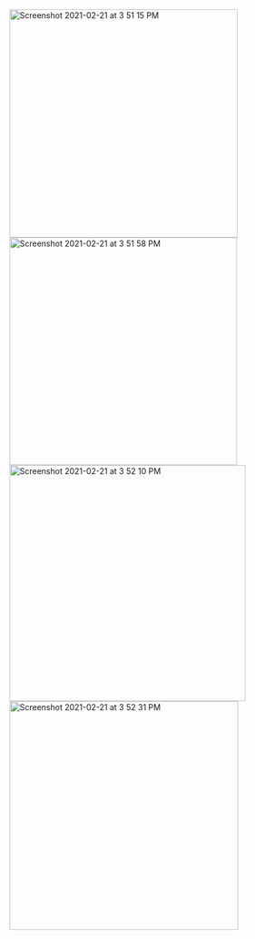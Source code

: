 <img width="402" alt="Screenshot 2021-02-21 at 3 51 15 PM" src="https://user-images.githubusercontent.com/64687869/108821634-e716f700-75e3-11eb-8769-9493cde56b83.png">
<img width="401" alt="Screenshot 2021-02-21 at 3 51 58 PM" src="https://user-images.githubusercontent.com/64687869/108821646-ebdbab00-75e3-11eb-87eb-946762adcc26.png">
<img width="416" alt="Screenshot 2021-02-21 at 3 52 10 PM" src="https://user-images.githubusercontent.com/64687869/108821647-ec744180-75e3-11eb-8542-4e43a39ae7f2.png">
<img width="403" alt="Screenshot 2021-02-21 at 3 52 31 PM" src="https://user-images.githubusercontent.com/64687869/108821648-ed0cd800-75e3-11eb-9e48-1d38b152883f.png">
